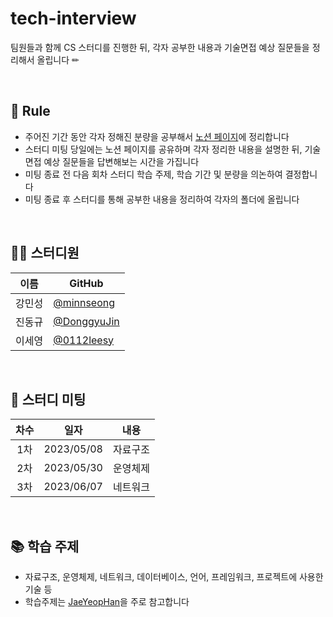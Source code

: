 # tech-interview
팀원들과 함께 CS 스터디를 진행한 뒤, 각자 공부한 내용과 기술면접 예상 질문들을 정리해서 올립니다 ✏ 

</br>

## 📌 Rule
- 주어진 기간 동안 각자 정해진 분량을 공부해서 [노션 페이지](https://www.notion.so/CS-3aa0804334914af295f2e53174bd492e)에 정리합니다
- 스터디 미팅 당일에는 노션 페이지를 공유하며 각자 정리한 내용을 설명한 뒤, 기술면접 예상 질문들을 답변해보는 시간을 가집니다
- 미팅 종료 전 다음 회차 스터디 학습 주제, 학습 기간 및 분량을 의논하여 결정합니다
- 미팅 종료 후 스터디를 통해 공부한 내용을 정리하여 각자의 폴더에 올립니다

</br>

## 👨‍💻  스터디원

| 이름   | GitHub                                         |
| ------ | ---------------------------------------------- |
| 강민성 | [@minnseong](https://github.com/minnseong) |
| 진동규 | [@DonggyuJin](https://github.com/DonggyuJin) |
| 이세영 | [@0112leesy](https://github.com/0112leesy) |

</br>

## 📆 스터디 미팅

| 차수 |    일자    |             내용            |
| :-: | :--------: | :------------------------: |
| 1차 | 2023/05/08 |    자료구조    |
| 2차 | 2023/05/30 |    운영체제    | 
| 3차 | 2023/06/07 |    네트워크    |

</br>

## 📚 학습 주제
- 자료구조, 운영체제, 네트워크, 데이터베이스, 언어, 프레임워크, 프로젝트에 사용한 기술 등
- 학습주제는 [JaeYeopHan](https://github.com/JaeYeopHan/Interview_Question_for_Beginner)을 주로 참고합니다
